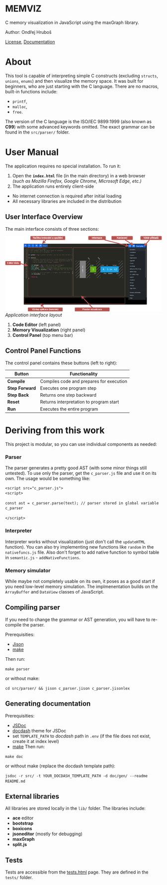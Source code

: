 # MEMVIZ
C memory visualization in JavaScript using the maxGraph library.

Author: Ondřej Hruboš

[License](LICENSE), [Documentation](doc/gen/index.html)

# About

This tool is capable of interpreting simple C constructs (excluding `structs`, `unions`, `enums`) and then visualize the memory space.
It was built for beginners, who are just starting with the C language. There are no macros, built-in functions include:
- `printf`,
- `malloc`,
- `free`.

The version of the C language is the ISO/IEC 9899:1999 (also known as **C99**) with some advanced keywords omitted. The exact
grammar can be found in the `src/parser/` folder.

# User Manual

The application requires no special installation. To run it:

1. Open the **`index.html`** file (in the main directory) in a web browser  
   *(such as Mozilla Firefox, Google Chrome, Microsoft Edge, etc.)*
2. The application runs entirely client-side  
- No internet connection is required after initial loading  
- All necessary libraries are included in the distribution

## User Interface Overview

The main interface consists of three sections:

![UI Description](doc/ui-info.png)  
*Application interface layout*

1. **Code Editor** (left panel)
2. **Memory Visualization** (right panel)
3. **Control Panel** (top menu bar)

## Control Panel Functions

The control panel contains these buttons (left to right):

| Button          | Functionality |
|-----------------|---------------|
| **Compile**     | Compiles code and prepares for execution |
| **Step Forward**| Executes one program step |
| **Step Back**   | Returns one step backward |
| **Reset**       | Returns interpretation to program start |
| **Run**         | Executes the entire program |

# Deriving from this work

This project is modular, so you can use individual components as needed:

### Parser
The parser generates a pretty good AST (with some minor things still untested). To use only the parser, get the `c_parser.js` file and use
it on its own. The usage would be something like:

```
<script src="c_parser.js"> 
<script>

const ast = c_parser.parse(text); // parser stored in global variable c_parser

</script>
```

### Interpreter

Interpreter works without visualization (just don't call the `updateHTML` function). You can also try implementing new functions like `random`
in the `nativefuncs.js` file. Also don't forget to add native function to symbol table in `semantic.js` - `addNativeFunctions`.

### Memory simulator
While maybe not completely usable on its own, it poses as a good start if you need low-level memory simulation. The implmenentation
builds on the `ArrayBuffer` and `DataView` classes of JavaScript.

## Compiling parser

If you need to change the grammar or AST generation, you will have to re-compile the parser.

Prerequisities:
- [Jison](https://gerhobbelt.github.io/jison/docs/)
- [make](https://www.gnu.org/software/make/)

Then run:

`make parser`

or without make:

`cd src/parser/ && jison c_parser.jison c_parser.jisonlex`

## Generating documentation

Prerequisities:
- [JSDoc](https://jsdoc.app/)
- [docdash](https://clenemt.github.io/docdash/) theme for JSDoc
- set `TEMPLATE_PATH` to *docdash* path in `.env` (if the file does not exist, create it at index level)
- [make](https://www.gnu.org/software/make/)
Then run:

`make doc`

or without make (replace the docdash template path):

`jsdoc -r src/ -t YOUR_DOCDASH_TEMPLATE_PATH -d doc/gen/ --readme README.md`

## External libraries
All libraries are stored locally in the `lib/` folder. The libraries include:
- **ace** editor
- **bootstrap**
- **boxicons**
- **jsoneditor** (mostly for debugging)
- **maxGraph**
- **split.js**

## Tests
Tests are accessible from the [tests.html](/tests.html) page. They are defined in the `tests/` folder.
